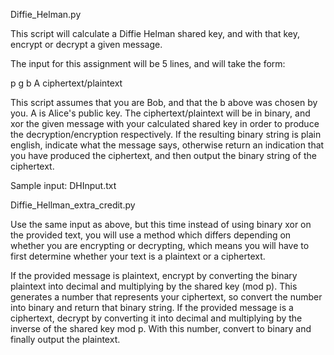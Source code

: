 Diffie_Helman.py 

This script will calculate a Diffie Helman shared key, and with that key, encrypt or decrypt a given message.

The input for this assignment will be 5 lines, and will take the form:

p
g
b
A
ciphertext/plaintext

This script assumes that you are Bob, and that the b above was chosen by you. A is Alice's public key. 
The ciphertext/plaintext will be in binary, and xor the given message with your calculated shared key in order to produce the decryption/encryption respectively. 
If the resulting binary string is plain english, indicate what the message says, otherwise return an indication that you have produced the ciphertext, and then output the binary string of the ciphertext.

Sample input: DHInput.txt



Diffie_Hellman_extra_credit.py

Use the same input as above, but this time instead of using binary xor on the provided text, you will use a method which differs depending on whether you are encrypting or decrypting, which means you will have to first determine whether your text is a plaintext or a ciphertext.

If the provided message is plaintext, encrypt by converting the binary plaintext into decimal and multiplying by the shared key (mod p). 
This generates a number that represents your ciphertext, so convert the number into binary and return that binary string.
If the provided message is a ciphertext, decrypt by converting it into decimal and multiplying by the inverse of the shared key mod p. 
With this number, convert to binary and finally output the plaintext.

